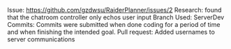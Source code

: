 Issue: https://github.com/gzdwsu/RaiderPlanner/issues/2
Research: found that the chatroom controller only echos user input
Branch Used: ServerDev
Commits: Commits were submitted when done coding for a period of time and when finishing the intended goal.
Pull request: Added usernames to server communications
